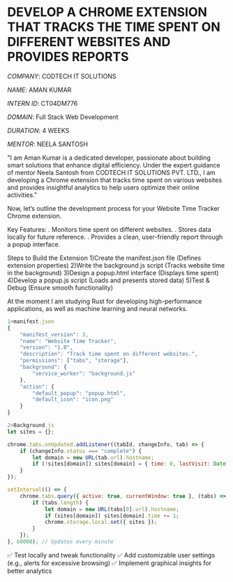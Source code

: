 # DEVELOP A CHROME EXTENSION THAT TRACKS THE TIME SPENT ON DIFFERENT WEBSITES AND PROVIDES REPORTS

*COMPANY*: CODTECH IT SOLUTIONS

*NAME*: AMAN KUMAR

*INTERN ID*: CT04DM776

*DOMAIN*: Full Stack Web Development

*DURATION*: 4 WEEKS

*MENTOR*: NEELA SANTOSH

"I am Aman Kumar is a dedicated developer, passionate about building smart solutions that enhance digital efficiency. Under the expert guidance of mentor Neela Santosh from CODTECH IT SOLUTIONS PVT. LTD., I am developing a Chrome extension that tracks time spent on various websites and provides insightful analytics to help users optimize their online activities."

Now, let’s outline the development process for your Website Time Tracker Chrome extension.

Key Features:
. Monitors time spent on different websites.
. Stores data locally for future reference.
. Provides a clean, user-friendly report through a popup interface.

Steps to Build the Extension
1)Create the manifest.json file (Defines extension properties)
2)Write the background.js script (Tracks website time in the background)
3)Design a popup.html interface (Displays time spent)
4)Develop a popup.js script (Loads and presents stored data)
5)Test & Debug (Ensure smooth functionality)

At the moment I am studying Rust for developing high-performance applications, as well as machine learning and neural networks.

```javascript
1>manifest.json
{
    "manifest_version": 3,
    "name": "Website Time Tracker",
    "version": "1.0",
    "description": "Track time spent on different websites.",
    "permissions": ["tabs", "storage"],
    "background": {
        "service_worker": "background.js"
    },
    "action": {
        "default_popup": "popup.html",
        "default_icon": "icon.png"
    }
}
```

```javascript
2>Background.js
let sites = {};

chrome.tabs.onUpdated.addListener((tabId, changeInfo, tab) => {
    if (changeInfo.status === "complete") {
        let domain = new URL(tab.url).hostname;
        if (!sites[domain]) sites[domain] = { time: 0, lastVisit: Date.now() };
    }
});

setInterval(() => {
    chrome.tabs.query({ active: true, currentWindow: true }, (tabs) => {
        if (tabs.length) {
            let domain = new URL(tabs[0].url).hostname;
            if (sites[domain]) sites[domain].time += 1;
            chrome.storage.local.set({ sites });
        }
    });
}, 60000); // Updates every minute
```
✅ Test locally and tweak functionality ✅ Add customizable user settings (e.g., alerts for excessive browsing) ✅ Implement graphical insights for better analytics
